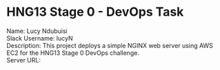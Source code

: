 
# HNG13 Stage 0 - DevOps Task

Name: Lucy Ndubuisi  
Slack Username: lucyN  
Description: This project deploys a simple NGINX web server using AWS EC2 for the HNG13 Stage 0 DevOps challenge.  
Server URL: 



